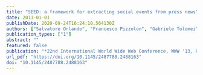 ```yaml
---
title: "SEED: a framework for extracting social events from press news"
date: 2013-01-01
publishDate: 2020-09-24T16:24:10.564130Z
authors: ["Salvatore Orlando", "Francesco Pizzolon", "Gabriele Tolomei"]
publication_types: ["1"]
abstract: ""
featured: false
publication: "*22nd International World Wide Web Conference, WWW '13, Rio de Janeiro, Brazil, May 13-17, 2013, Companion Volume*"
url_pdf: "https://doi.org/10.1145/2487788.2488163"
doi: "10.1145/2487788.2488163"
---
```


